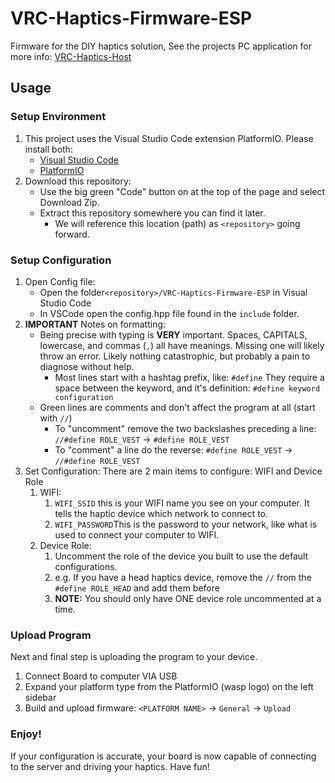 # VRC-Haptics-Firmware-ESP
Firmware for the DIY haptics solution, See the projects PC application for more info: [VRC-Haptics-Host](https://github.com/virtuallyaverage/VRC-Haptics-Host)

## Usage
### Setup Environment
1. This project uses the Visual Studio Code extension PlatformIO. Please install both:
	- [Visual Studio Code](https://code.visualstudio.com/)
	- [PlatformIO](https://docs.platformio.org/en/latest/integration/ide/pioide.html#platformio-for-vscode)
2. Download this repository:
	- Use the big green "Code" button on at the top of the page and select Download Zip. 
	- Extract this repository somewhere you can find it later.
		- We will reference this location (path) as `<repository>` going forward.
### Setup Configuration
1. Open Config file:
	- Open the folder`<repository>/VRC-Haptics-Firmware-ESP` in Visual Studio Code
	- In VSCode open the config.hpp file found in the `include` folder.
2. **IMPORTANT** Notes on formatting:
	- Being precise with typing is **VERY** important. Spaces, CAPITALS, lowercase, and commas (`,`) all have meanings. Missing one will likely throw an error. Likely nothing catastrophic, but probably a pain to diagnose without help.
		- Most lines start with a hashtag prefix, like: `#define` They require a space between the keyword, and it's definition: `#define keyword configuration`
	-  Green lines are comments and don't affect the program at all (start with `//`)
		- To "uncomment" remove the two backslashes preceding a line: `//#define ROLE_VEST` -> `#define ROLE_VEST`
		- To "comment" a line do the reverse: `#define ROLE_VEST` -> `//#define ROLE_VEST`
3. Set Configuration: 
	There are 2 main items to configure: WIFI and Device Role
	1. WIFI: 
		1. `WIFI_SSID` this is your WIFI name you see on your computer. It tells the haptic device which network to connect to.
		2. `WIFI_PASSWORD`This is the password to your network, like what is used to connect your computer to WIFI.
	2. Device Role:
		1. Uncomment the role of the device you built to use the default configurations. 
		2. e.g. If you have a head haptics device, remove the `//` from the `#define ROLE_HEAD` and add them before 
		3. **NOTE:** You should only have ONE device role uncommented at a time. 
### Upload Program 
Next and final step is uploading the program to your device. 
1. Connect Board to computer VIA USB
2. Expand your platform type from the PlatformIO (wasp logo) on the left sidebar
3. Build and upload firmware: `<PLATFORM NAME>` -> `General` -> `Upload`
### Enjoy!
If your configuration is accurate, your board is now capable of connecting to the server and driving your haptics. Have fun!